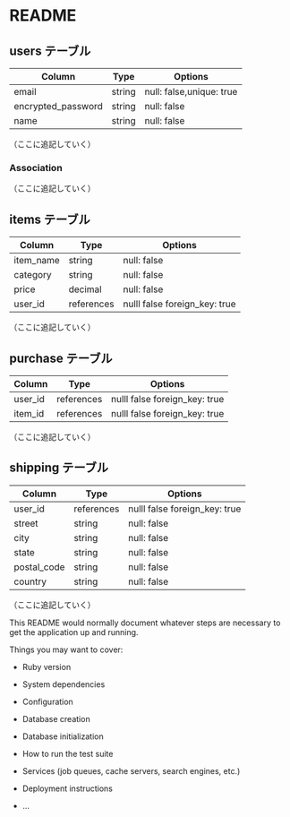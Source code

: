 # README

## users テーブル

|Column|Type|Options|
|------|----|-------|
| email              | string | null: false,unique: true |
| encrypted_password | string | null: false |
| name               | string | null: false |
（ここに追記していく）


### Association
（ここに追記していく）

## items テーブル

|Column|Type|Options|
|------|----|-------|
| item_name               | string | null: false |
| category           | string | null: false |
| price              | decimal | null: false |
| user_id            | references | nulll false foreign_key: true |
（ここに追記していく）

## purchase テーブル

|Column|Type|Options|
|------|----|-------|
| user_id            | references | nulll false foreign_key: true |
| item_id            | references | nulll false foreign_key: true |


（ここに追記していく）


## shipping テーブル

|Column|Type|Options|
|------|----|-------|
| user_id            | references | nulll false foreign_key: true |
| street             | string     | null: false |
| city               | string     | null: false |
| state              | string     | null: false |
| postal_code        | string     | null: false |
| country            | string     | null: false |

（ここに追記していく）


This README would normally document whatever steps are necessary to get the
application up and running.

Things you may want to cover:

* Ruby version

* System dependencies

* Configuration

* Database creation

* Database initialization

* How to run the test suite

* Services (job queues, cache servers, search engines, etc.)

* Deployment instructions

* ...

